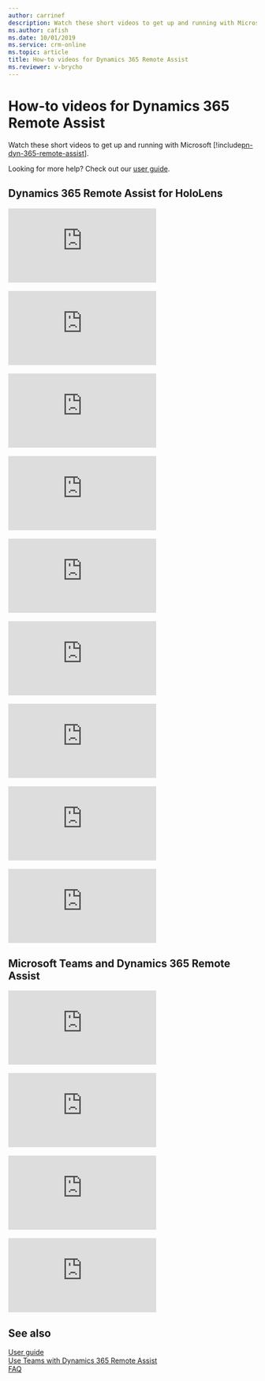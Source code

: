 ```yaml
---
author: carrinef
description: Watch these short videos to get up and running with Microsoft Dynamics 365 Remote Assist.
ms.author: cafish
ms.date: 10/01/2019
ms.service: crm-online
ms.topic: article
title: How-to videos for Dynamics 365 Remote Assist
ms.reviewer: v-brycho
---
```


# How-to videos for Dynamics 365 Remote Assist

Watch these short videos to get up and running with Microsoft [!include[pn-dyn-365-remote-assist](../includes/pn-dyn-365-remote-assist.md)].

Looking for more help? Check out our [user guide](user-guide.md).

## Dynamics 365 Remote Assist for HoloLens

<div class="embeddedvideo"><iframe src="https://www.microsoft.com/videoplayer/embed/RE2F6TI" frameborder="0" allowfullscreen=""></iframe></div>
</br>
<div class="embeddedvideo"><iframe src="https://www.microsoft.com/videoplayer/embed/RE2FeDU" frameborder="0" allowfullscreen=""></iframe></div>
</br>
<div class="embeddedvideo"><iframe src="https://www.microsoft.com/videoplayer/embed/RE2F6TH" frameborder="0" allowfullscreen=""></iframe></div>
</br>
<div class="embeddedvideo"><iframe src="https://www.microsoft.com/videoplayer/embed/RE2F4dM" frameborder="0" allowfullscreen=""></iframe></div>
</br>
<div class="embeddedvideo"><iframe src="https://www.microsoft.com/videoplayer/embed/RE2F9qy" frameborder="0" allowfullscreen=""></iframe></div>
</br>
<div class="embeddedvideo"><iframe src="https://www.microsoft.com/videoplayer/embed/RE2F9qs" frameborder="0" allowfullscreen=""></iframe></div>
</br>
<div class="embeddedvideo"><iframe src="https://www.microsoft.com/videoplayer/embed/RE2FNci" frameborder="0" allowfullscreen=""></iframe></div>
</br>
<div class="embeddedvideo"><iframe src="https://www.microsoft.com/videoplayer/embed/RE2F6TG" frameborder="0" allowfullscreen=""></iframe></div>
</br>
<div class="embeddedvideo"><iframe src="https://www.microsoft.com/videoplayer/embed/RE2FhfT" frameborder="0" allowfullscreen=""></iframe></div>


## Microsoft Teams and Dynamics 365 Remote Assist

<div class="embeddedvideo"><iframe src="https://www.microsoft.com/videoplayer/embed/RE2F6TF" frameborder="0" allowfullscreen=""></iframe></div>
</br>
<div class="embeddedvideo"><iframe src="https://www.microsoft.com/videoplayer/embed/RE2F6TK" frameborder="0" allowfullscreen=""></iframe></div>
</br>
<div class="embeddedvideo"><iframe src="https://www.microsoft.com/videoplayer/embed/RE2F6TP" frameborder="0" allowfullscreen=""></iframe></div>
</br>
<div class="embeddedvideo"><iframe src="https://www.microsoft.com/videoplayer/embed/RE2F6TJ" frameborder="0" allowfullscreen=""></iframe></div>



## See also
[User guide](user-guide.md)<br>
[Use Teams with Dynamics 365 Remote Assist](use-microsoft-teams-with-remote-assist.md)<br>
[FAQ](faq.md)
